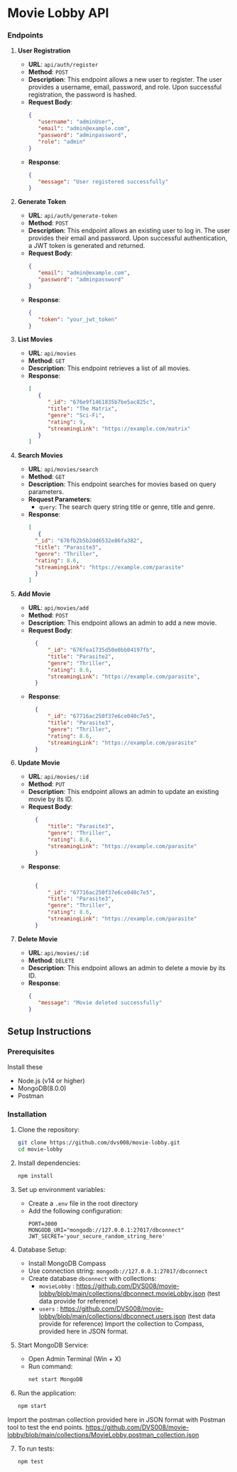 # Movie Lobby API

### Endpoints


1. **User Registration**

    - **URL**: `api/auth/register`
    - **Method**: `POST`
    - **Description**: This endpoint allows a new user to register. The user provides a username, email, password, and role. Upon successful registration, the password is hashed.
    - **Request Body**:
      ```json
      {
         "username": "adminUser",
         "email": "admin@example.com",
         "password": "adminpassword",
         "role": "admin"
      }
      ```
    - **Response**:
      ```json
      {
         "message": "User registered successfully"
      }
      ```

2. **Generate Token**

    - **URL**: `api/auth/generate-token`
    - **Method**: `POST`
    - **Description**: This endpoint allows an existing user to log in. The user provides their email and password. Upon successful authentication, a JWT token is generated and returned.
    - **Request Body**:
      ```json
      {
         "email": "admin@example.com",
         "password": "adminpassword"
      }
      ```
    - **Response**:
      ```json
      {
         "token": "your_jwt_token"
      }
      ```



3. **List Movies**

    - **URL**: `api/movies`
    - **Method**: `GET`
    - **Description**: This endpoint retrieves a list of all movies.
    - **Response**:
      ```json
      [
         {
            "_id": "676e9f1461835b7be5ac825c",
            "title": "The Matrix",
            "genre": "Sci-Fi",
            "rating": 9,
            "streamingLink": "https://example.com/matrix"
         }
      ]
      ```

4. **Search Movies**

    - **URL**: `api/movies/search`
    - **Method**: `GET`
    - **Description**: This endpoint searches for movies based on query parameters.
    - **Request Parameters**:
      - `query`: The search query string title or genre, title and genre.
    - **Response**:
      ```json
      [
         {
        "_id": "676fb2b5b2dd6532e86fa382",
        "title": "Parasite3",
        "genre": "Thriller",
        "rating": 8.6,
        "streamingLink": "https://example.com/parasite"
        }
      ]
      ```

5. **Add Movie**

    - **URL**: `api/movies/add`
    - **Method**: `POST`
    - **Description**: This endpoint allows an admin to add a new movie.
    - **Request Body**:
      ```json
        {
            "_id": "676fea1735d50e0bb04197fb",
            "title": "Parasite2",
            "genre": "Thriller",
            "rating": 8.6,
            "streamingLink": "https://example.com/parasite",
        }
      ```
    - **Response**:
      ```json
        {
            "_id": "67716ac250f37e6ce040c7e5",
            "title": "Parasite3",
            "genre": "Thriller",
            "rating": 8.6,
            "streamingLink": "https://example.com/parasite"
        }
      ```

6. **Update Movie**

    - **URL**: `api/movies/:id`
    - **Method**: `PUT`
    - **Description**: This endpoint allows an admin to update an existing movie by its ID.
    - **Request Body**:
      ```json
        {
            "title": "Parasite3",
            "genre": "Thriller",
            "rating": 8.6,
            "streamingLink": "https://example.com/parasite"
        }
      ```
    - **Response**:
      ```json
      
        {
            "_id": "67716ac250f37e6ce040c7e5",
            "title": "Parasite3",
            "genre": "Thriller",
            "rating": 8.6,
            "streamingLink": "https://example.com/parasite"
        }
      ```

7. **Delete Movie**

    - **URL**: `api/movies/:id`
    - **Method**: `DELETE`
    - **Description**: This endpoint allows an admin to delete a movie by its ID.
    - **Response**:
      ```json
      {
         "message": "Movie deleted successfully"
      }
      ```




## Setup Instructions

### Prerequisites
Install these 
- Node.js (v14 or higher)
- MongoDB(8.0.0)
- Postman


### Installation

1. Clone the repository:
    ```bash
    git clone https://github.com/dvs008/movie-lobby.git
    cd movie-lobby
    ```

2. Install dependencies:
    ```bash
    npm install
    ```

3. Set up environment variables:
    - Create a `.env` file in the root directory
    - Add the following configuration:
      ```env
      PORT=3000
      MONGODB_URI="mongodb://127.0.0.1:27017/dbconnect"
      JWT_SECRET='your_secure_random_string_here'
      ```

4. Database Setup:
    - Install MongoDB Compass
    - Use connection string: `mongodb://127.0.0.1:27017/dbconnect`
    - Create database `dbconnect` with collections:
      - `movieLobby` : https://github.com/DVS008/movie-lobby/blob/main/collections/dbconnect.movieLobby.json  (test data provide for reference)
      - `users` : https://github.com/DVS008/movie-lobby/blob/main/collections/dbconnect.users.json (test data provide for reference)
      Import the collection to Compass, provided here in JSON format.


5. Start MongoDB Service:
    - Open Admin Terminal (Win + X)
    - Run command:
      ```bash
      net start MongoDB
      ```
6. Run the application:
    ```bash
    npm start
    ```
Import the postman collection provided here in JSON format with Postman tool to test the end points.
https://github.com/DVS008/movie-lobby/blob/main/collections/MovieLobby.postman_collection.json

7. To run tests:
    ```bash
    npm test
    ```
